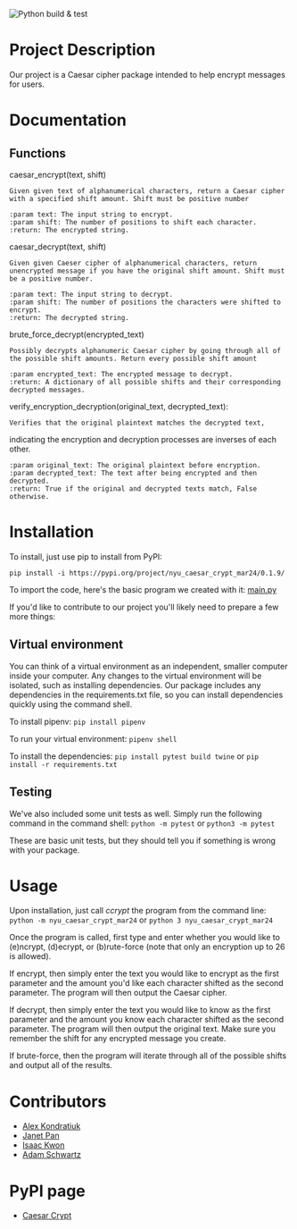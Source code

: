 ![Python build & test](https://github.com/software-students-spring2024/3-python-package-exercise-ja-ia/actions/workflows/event-logger.yml/badge.svg)

# Project Description
Our project is a Caesar cipher package intended to help encrypt messages for users.

# Documentation

## Functions

caesar_encrypt(text, shift)

    Given given text of alphanumerical characters, return a Caesar cipher with a specified shift amount. Shift must be positive number

    :param text: The input string to encrypt.
    :param shift: The number of positions to shift each character.
    :return: The encrypted string.

caesar_decrypt(text, shift)

    Given given Caeser cipher of alphanumerical characters, return unencrypted message if you have the original shift amount. Shift must be a positive number.
       
    :param text: The input string to decrypt.
    :param shift: The number of positions the characters were shifted to encrypt.
    :return: The decrypted string.

brute_force_decrypt(encrypted_text)

    Possibly decrypts alphanumeric Caesar cipher by going through all of the possible shift amounts. Return every possible shift amount

    :param encrypted_text: The encrypted message to decrypt.
    :return: A dictionary of all possible shifts and their corresponding decrypted messages.

verify_encryption_decryption(original_text, decrypted_text):

    Verifies that the original plaintext matches the decrypted text,
indicating the encryption and decryption processes are inverses of each other.

    :param original_text: The original plaintext before encryption.
    :param decrypted_text: The text after being encrypted and then decrypted.
    :return: True if the original and decrypted texts match, False otherwise.


# Installation

To install, just use pip to install from PyPI:

`` pip install -i https://pypi.org/project/nyu_caesar_crypt_mar24/0.1.9/ ``



To import the code, here's the basic program we created with it: [main.py](https://github.com/software-students-spring2024/3-python-package-exercise-ja-ia/blob/main/src/nyu_caesar_crypt_mar24/__main__.py)

If you'd like to contribute to our project you'll likely need to prepare a few more things:

## Virtual environment

You can think of a virtual environment as an independent, smaller computer inside your computer. Any changes to the virtual environment will be isolated, such as installing dependencies. Our package includes any dependencies in the requirements.txt file, so you can install dependencies quickly using the command shell.

To install pipenv:
`` pip install pipenv `` 

To run your virtual environment:
`` pipenv shell ``

To install the dependencies:
`` pip install pytest build twine ``
or
`` pip install -r requirements.txt ``

## Testing

We've also included some unit tests as well. Simply run the following command in the command shell:
``python -m pytest`` or ``python3 -m pytest``

These are basic unit tests, but they should tell you if something is wrong with your package.

# Usage

Upon installation, just call *ccrypt* the program from the command line:
`` python -m nyu_caesar_crypt_mar24 `` or ``python 3 nyu_caesar_crypt_mar24 ``

Once the program is called, first type and enter whether you would like to (e)ncrypt, (d)ecrypt, or (b)rute-force (note that only an encryption up to 26 is allowed).

If encrypt, then simply enter the text you would like to encrypt as the first parameter and the amount you'd like each character shifted as the second parameter. The program will then output the Caesar cipher.

If decrypt, then simply enter the text you would like to know as the first parameter and the amount you know each character shifted as the second parameter. The program will then output the original text. Make sure you remember the shift for any encrypted message you create.

If brute-force, then the program will iterate through all of the possible shifts and output all of the results.

# Contributors

- [Alex Kondratiuk](https://github.com/ak8000)
- [Janet Pan](https://github.com/jp6024)
- [Isaac Kwon](https://github.com/iok206)
- [Adam Schwartz](https://github.com/aschwartz01)

# PyPI page
- [Caesar Crypt](https://pypi.org/project/nyu-caesar-crypt-mar24/0.1.9)
